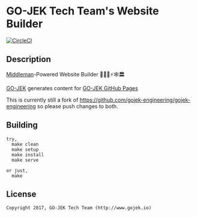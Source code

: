 # GO-JEK Tech Team's Website Builder
[![CircleCI](https://circleci.com/gh/gojek/gojek/tree/master.svg?style=svg)](https://circleci.com/gh/gojek/gojek/tree/master)

## Description

[Middleman](https://middlemanapp.com/)-Powered Website Builder 👨🏻‍🏭⚡🕸🏛

[GO-JEK](https://github.com/gojek/gojek) generates content for 
[GO-JEK GitHub Pages](https://github.com/gojek/gojek.github.io) 

This is currently still a fork of https://github.com/gojek-engineering/gojek-engineering so please push changes to both.

## Building

```
try,
  make clean
  make setup
  make install
  make serve

or just,
  make
```

## License

```
Copyright 2017, GO-JEK Tech Team (http://www.gojek.io)

```
